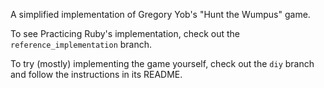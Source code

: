 A simplified implementation of Gregory Yob's "Hunt the Wumpus" game.

To see Practicing Ruby's implementation, check out the
`reference_implementation` branch.

To try (mostly) implementing the game yourself, check out the `diy` branch and
follow the instructions in its README.
